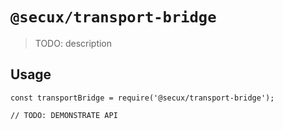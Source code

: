 # `@secux/transport-bridge`

> TODO: description

## Usage

```
const transportBridge = require('@secux/transport-bridge');

// TODO: DEMONSTRATE API
```
